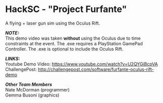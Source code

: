 HackSC - "Project Furfante"
======

A flying + laser gun sim using the Oculus Rift.

***<b>NOTE:</b>***
<br>This demo video was taken <b> without </b> using the Oculus due to time constraints at the event.
The .exe requires a PlayStation GamePad Controller.
The .exe is optional to include the Oculus Rift.

***LINKS:***
<br>
Youtube Demo Video: https://www.youtube.com/watch?v=U2QYGiBcpVA
<br>ChallengePost: http://challengepost.com/software/furfante-oculus-rift-demo

***Other Team Members***
<br> Nate McDorman (programmer)
<br> Gemma Busoni (graphics)
